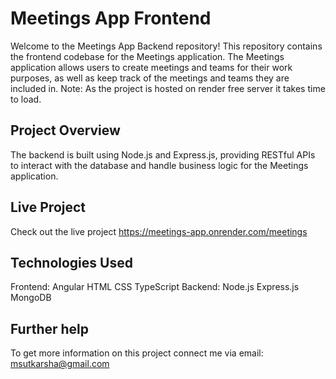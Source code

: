 # Meetings App Frontend
Welcome to the Meetings App Backend repository! This repository contains the frontend codebase for the Meetings application. The Meetings application allows users to create meetings and teams for their work purposes, as well as keep track of the meetings and teams they are included in.
Note: As the project is hosted on render free server it takes time to load.

## Project Overview
The backend is built using Node.js and Express.js, providing RESTful APIs to interact with the database and handle business logic for the Meetings application.

## Live Project
Check out the live project https://meetings-app.onrender.com/meetings

## Technologies Used
Frontend:
Angular
HTML
CSS
TypeScript
Backend:
Node.js
Express.js
MongoDB

## Further help

To get more information on this project connect me via email: msutkarsha@gmail.com
